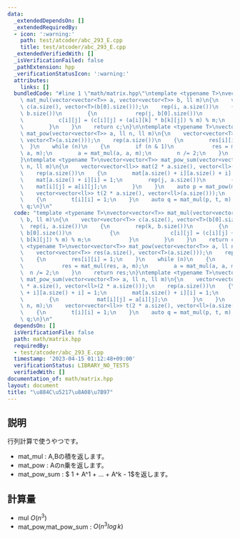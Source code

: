 ```yaml
---
data:
  _extendedDependsOn: []
  _extendedRequiredBy:
  - icon: ':warning:'
    path: test/atcoder/abc_293_E.cpp
    title: test/atcoder/abc_293_E.cpp
  _extendedVerifiedWith: []
  _isVerificationFailed: false
  _pathExtension: hpp
  _verificationStatusIcon: ':warning:'
  attributes:
    links: []
  bundledCode: "#line 1 \"math/matrix.hpp\"\ntemplate <typename T>\nvector<vector<T>>\
    \ mat_mul(vector<vector<T>> a, vector<vector<T>> b, ll m)\n{\n    vector<vector<T>>\
    \ c(a.size(), vector<T>(b[0].size()));\n    rep(i, a.size())\n    {\n        rep(k,\
    \ b.size())\n        {\n            rep(j, b[0].size())\n            {\n     \
    \           c[i][j] = (c[i][j] + (a[i][k] * b[k][j]) % m) % m;\n            }\n\
    \        }\n    }\n    return c;\n}\n\ntemplate <typename T>\nvector<vector<T>>\
    \ mat_pow(vector<vector<T>> a, ll n, ll m)\n{\n    vector<vector<T>> res(a.size(),\
    \ vector<T>(a.size()));\n    rep(a.size())\n    {\n        res[i][i] = 1;\n  \
    \  }\n    while (n)\n    {\n        if (n & 1)\n            res = mat_mul(res,\
    \ a, m);\n        a = mat_mul(a, a, m);\n        n /= 2;\n    }\n    return res;\n\
    }\ntemplate <typename T>\nvector<vector<T>> mat_pow_sum(vector<vector<T>> a, ll\
    \ n, ll m)\n{\n    vector<vector<ll>> mat(2 * a.size(), vector<ll>(2 * a.size()));\n\
    \    rep(a.size())\n    {\n        mat[a.size() + i][a.size() + i] = 1;\n    \
    \    mat[a.size() + i][i] = 1;\n        rep(j, a.size())\n        {\n        \
    \    mat[i][j] = a[i][j];\n        }\n    }\n    auto p = mat_pow(mat, n, m);\n\
    \    vector<vector<ll>> t(2 * a.size(), vector<ll>(a.size()));\n    rep(a.size())\n\
    \    {\n        t[i][i] = 1;\n    }\n    auto q = mat_mul(p, t, m);\n    return\
    \ q;\n}\n"
  code: "template <typename T>\nvector<vector<T>> mat_mul(vector<vector<T>> a, vector<vector<T>>\
    \ b, ll m)\n{\n    vector<vector<T>> c(a.size(), vector<T>(b[0].size()));\n  \
    \  rep(i, a.size())\n    {\n        rep(k, b.size())\n        {\n            rep(j,\
    \ b[0].size())\n            {\n                c[i][j] = (c[i][j] + (a[i][k] *\
    \ b[k][j]) % m) % m;\n            }\n        }\n    }\n    return c;\n}\n\ntemplate\
    \ <typename T>\nvector<vector<T>> mat_pow(vector<vector<T>> a, ll n, ll m)\n{\n\
    \    vector<vector<T>> res(a.size(), vector<T>(a.size()));\n    rep(a.size())\n\
    \    {\n        res[i][i] = 1;\n    }\n    while (n)\n    {\n        if (n & 1)\n\
    \            res = mat_mul(res, a, m);\n        a = mat_mul(a, a, m);\n      \
    \  n /= 2;\n    }\n    return res;\n}\ntemplate <typename T>\nvector<vector<T>>\
    \ mat_pow_sum(vector<vector<T>> a, ll n, ll m)\n{\n    vector<vector<ll>> mat(2\
    \ * a.size(), vector<ll>(2 * a.size()));\n    rep(a.size())\n    {\n        mat[a.size()\
    \ + i][a.size() + i] = 1;\n        mat[a.size() + i][i] = 1;\n        rep(j, a.size())\n\
    \        {\n            mat[i][j] = a[i][j];\n        }\n    }\n    auto p = mat_pow(mat,\
    \ n, m);\n    vector<vector<ll>> t(2 * a.size(), vector<ll>(a.size()));\n    rep(a.size())\n\
    \    {\n        t[i][i] = 1;\n    }\n    auto q = mat_mul(p, t, m);\n    return\
    \ q;\n}\n"
  dependsOn: []
  isVerificationFile: false
  path: math/matrix.hpp
  requiredBy:
  - test/atcoder/abc_293_E.cpp
  timestamp: '2023-04-15 01:12:48+09:00'
  verificationStatus: LIBRARY_NO_TESTS
  verifiedWith: []
documentation_of: math/matrix.hpp
layout: document
title: "\u884C\u5217\u8A08\u7B97"
---
```


## 説明
行列計算で使うやつです。
- mat_mul : A,Bの積を返します。
- mat_pow : Aのn乗を返します。
- mat_pow_sum : $ 1 + A^1 + ... + A^k - 1$を返します。
## 計算量
- mul $O(n^3)$
- mat_pow,mat_pow_sum : $O(n^3log \,k)$
